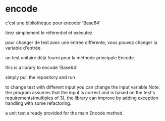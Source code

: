 # encode
c'est une bibliothèque pour encoder 'Base64'

tirez simplement le référentiel et exécutez

pour changer de test avec une entrée différente, vous pouvez changer la variable d'entrée.

un test unitaire déjà fourni pour la méthode principale Encode.


this is a library to encode 'Base64'

simply pull the repository and run

to change test with different input you can change the input variable 
Note: the program assumes that the input is correct and is based on the test's requirements(multiples of 3), the library can improve by adding exception handling with some refactoring.

a unit test already provided for the main Encode method.


